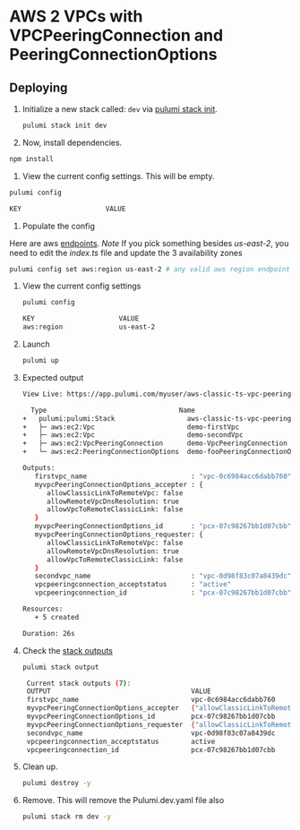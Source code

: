 # AWS 2 VPCs with VPCPeeringConnection and PeeringConnectionOptions

## Deploying

 1. Initialize a new stack called: `dev` via [pulumi stack init](https://www.pulumi.com/docs/reference/cli/pulumi_stack_init/).
      ```bash
      pulumi stack init dev
      ```

 1. Now, install dependencies.

   ```bash
   npm install
   ```

 1. View the current config settings. This will be empty.
   ```bash
   pulumi config
   ```
   ```bash
   KEY                     VALUE
   ```
 1. Populate the config

   Here are aws [endpoints](https://docs.aws.amazon.com/general/latest/gr/rande.html). *Note* If you pick something besides *us-east-2*, you need to edit the *index.ts* file and update the 3 availability zones
   ```bash
   pulumi config set aws:region us-east-2 # any valid aws region endpoint
   ```

1. View the current config settings
   ```bash
   pulumi config
   ```

   ```bash
   KEY                     VALUE
   aws:region              us-east-2
   ```

1. Launch
   ```bash
   pulumi up
   ```

1. Expected output

   ```bash
   View Live: https://app.pulumi.com/myuser/aws-classic-ts-vpc-peeringconnectionoption/dev/updates/1

     Type                                 Name                                            Status      
   +   pulumi:pulumi:Stack                  aws-classic-ts-vpc-peeringconnectionoption-dev  created     
   +   ├─ aws:ec2:Vpc                       demo-firstVpc                                   created     
   +   ├─ aws:ec2:Vpc                       demo-secondVpc                                  created     
   +   ├─ aws:ec2:VpcPeeringConnection      demo-VpcPeeringConnection                       created     
   +   └─ aws:ec2:PeeringConnectionOptions  demo-fooPeeringConnectionOptions                created     
   
   Outputs:
      firstvpc_name                          : "vpc-0c6984acc6dabb760"
      myvpcPeeringConnectionOptions_accepter : {
         allowClassicLinkToRemoteVpc: false
         allowRemoteVpcDnsResolution: true
         allowVpcToRemoteClassicLink: false
      }
      myvpcPeeringConnectionOptions_id       : "pcx-07c98267bb1d07cbb"
      myvpcPeeringConnectionOptions_requester: {
         allowClassicLinkToRemoteVpc: false
         allowRemoteVpcDnsResolution: true
         allowVpcToRemoteClassicLink: false
      }
      secondvpc_name                         : "vpc-0d98f83c07a8439dc"
      vpcpeeringconnection_acceptstatus      : "active"
      vpcpeeringconnection_id                : "pcx-07c98267bb1d07cbb"

   Resources:
      + 5 created

   Duration: 26s
    ```

1. Check the  [stack outputs](https://www.pulumi.com/docs/reference/cli/pulumi_stack_output/)

   ```bash
   pulumi stack output
   ```

   ```bash
    Current stack outputs (7):
    OUTPUT                                   VALUE
    firstvpc_name                            vpc-0c6984acc6dabb760
    myvpcPeeringConnectionOptions_accepter   {"allowClassicLinkToRemoteVpc":false,"allowRemoteVpcDnsResolution":true,"allowVpcToRemoteClassicLink":false}
    myvpcPeeringConnectionOptions_id         pcx-07c98267bb1d07cbb
    myvpcPeeringConnectionOptions_requester  {"allowClassicLinkToRemoteVpc":false,"allowRemoteVpcDnsResolution":true,"allowVpcToRemoteClassicLink":false}
    secondvpc_name                           vpc-0d98f83c07a8439dc
    vpcpeeringconnection_acceptstatus        active
    vpcpeeringconnection_id                  pcx-07c98267bb1d07cbb
   ```

1. Clean up.  
   ```bash
   pulumi destroy -y
   ```

1. Remove.   This will remove the Pulumi.dev.yaml file also
   ```bash
   pulumi stack rm dev -y
   ```
